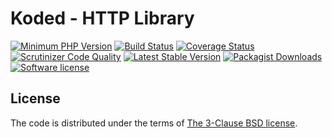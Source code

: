 Koded - HTTP Library
====================

[![Minimum PHP Version](https://img.shields.io/badge/php-%3E%3D%207.1-8892BF.svg)](https://php.net/)
[![Build Status](https://travis-ci.org/kodedphp/http.svg?branch=master)](https://travis-ci.org/kodedphp/http)
[![Coverage Status](https://coveralls.io/repos/github/kodedphp/http/badge.svg?branch=master)](https://coveralls.io/github/kodedphp/http?branch=master)
[![Scrutinizer Code Quality](https://scrutinizer-ci.com/g/kodedphp/http/badges/quality-score.png?b=master)](https://scrutinizer-ci.com/g/kodedphp/http/?branch=master)
[![Latest Stable Version](https://img.shields.io/packagist/v/koded/http.svg)](https://packagist.org/packages/koded/http)
[![Packagist Downloads](https://img.shields.io/packagist/dt/koded/http.svg)](https://packagist.org/packages/koded/http)
[![Software license](https://img.shields.io/badge/License-BSD%203--Clause-blue.svg)](LICENSE)


License
-------

The code is distributed under the terms of [The 3-Clause BSD license](LICENSE).
